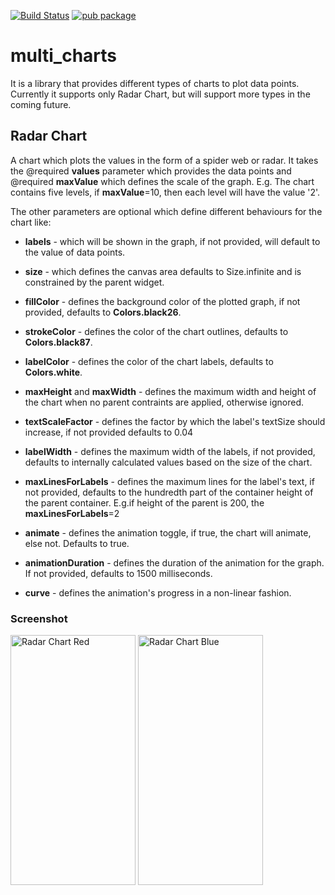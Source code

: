 [![Build Status](https://travis-ci.com/intkhabahmed/multi_charts.svg?branch=master)](https://travis-ci.com/intkhabahmed/multi_charts)
[![pub package](https://img.shields.io/pub/v/multi_charts.svg)](https://pub.dartlang.org/packages/multi_charts)
# multi_charts

It is a library that provides different types of charts to plot data points. Currently it supports only Radar Chart, but will support more types in the coming future.

## Radar Chart

 A chart which plots the values in the form of a spider web or radar. It takes the
 @required **values** parameter which provides the data points and @required **maxValue**
 which defines the scale of the graph. E.g. The chart contains five levels, if
 **maxValue**=10, then each level will have the value '2'.

 The other parameters are optional which define different behaviours for the chart like:
 
 * **labels** - which will be shown in the graph, if not provided, will default to the value
 of data points.

 * **size** - which defines the canvas area defaults to Size.infinite and is constrained by
 the parent widget.

 * **fillColor** - defines the background color of the plotted graph, if not provided, 
 defaults to **Colors.black26**.

 * **strokeColor** - defines the color of the chart outlines, defaults to **Colors.black87**.

 * **labelColor** - defines the color of the chart labels, defaults to **Colors.white**.

 * **maxHeight** and **maxWidth** - defines the maximum width and height of the chart when
 no parent contraints are applied, otherwise ignored.

 * **textScaleFactor** - defines the factor by which the label's textSize should increase, 
 if not provided defaults to 0.04

 * **labelWidth** - defines the maximum width of the labels, if not provided, defaults to
 internally calculated values based on the size of the chart.

 * **maxLinesForLabels** - defines the maximum lines for the label's text, if not provided, 
 defaults to the hundredth part of the container height of the parent container.
 E.g.if height of the parent is 200, the **maxLinesForLabels**=2

 * **animate** - defines the animation toggle, if true, the chart will animate, else not.
 Defaults to true.

 * **animationDuration** - defines the duration of the animation for the graph. If not provided, 
 defaults to 1500 milliseconds.

 * **curve** - defines the animation's progress in a non-linear fashion.

### Screenshot

<img src="https://drive.google.com/uc?export=view&id=1xBM5mTMdU9d49Qo2vrxsq4UmBk2cEaps" alt="Radar Chart Red" width="200" height="400"/>
<img src="https://drive.google.com/uc?export=view&id=1aCshjCJjL5fjR-qxQI-yLFuNEHuxi5bG" alt="Radar Chart Blue" width="200" height="400"/>

